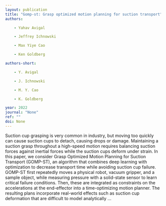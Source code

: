 ```yaml
---
layout: publication
title: "Gomp-st: Grasp optimized motion planning for suction transport"
authors:

    - Yahav Avigal

    - Jeffrey Ichnowski

    - Max Yiye Cao

    - Ken Goldberg

authors-short:

    - Y. Avigal

    - J. Ichnowski

    - M. Y. Cao

    - K. Goldberg

year: 2022
journal: "None"
ref: ""
doi: None
---
```


Suction cup grasping is very common in industry, but moving too quickly can cause suction cups to detach, causing drops or damage. Maintaining a suction grasp throughout a high-speed motion requires balancing suction forces against inertial forces while the suction cups deform under strain. In this paper, we consider Grasp Optimized Motion Planning for Suction Transport (GOMP-ST), an algorithm that combines deep learning with optimization to decrease transport time while avoiding suction cup failure. GOMP-ST first repeatedly moves a physical robot, vacuum gripper, and a sample object, while measuring pressure with a solid-state sensor to learn critical failure conditions. Then, these are integrated as constraints on the accelerations at the end-effector into a time-optimizing motion planner. The resulting plans incorporate real-world effects such as suction cup deformation that are difficult to model analytically …
    
